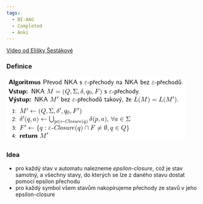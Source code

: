 ```yaml
---
tags:
  - BI-AAG
  - Completed
  - Anki
---
```


[Video od Elišky Šestákové](https://www.youtube.com/watch?v=JW1_KbkGfic&list=PLvvwWYjStIQ0s2H_EdBgNSUmsZfPAZ3dq&index=1)

### Definice
![](Attachments/Pasted%20image%2020231206211102.png)

### Idea
- pro každý stav v automatu nalezneme *epsilon-closure*, což je stav samotný, a všechny stavy, do kterých se lze z daného stavu dostat pomocí epsilon přechodu
- pro každý symbol všem stavům nakopírujeme přechody ze stavů v jeho epsilon-closure